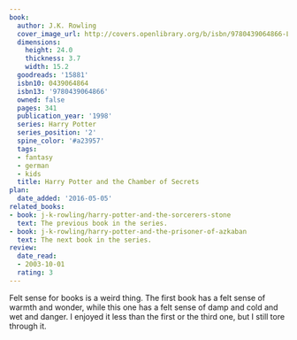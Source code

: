 ```yaml
---
book:
  author: J.K. Rowling
  cover_image_url: http://covers.openlibrary.org/b/isbn/9780439064866-L.jpg
  dimensions:
    height: 24.0
    thickness: 3.7
    width: 15.2
  goodreads: '15881'
  isbn10: 0439064864
  isbn13: '9780439064866'
  owned: false
  pages: 341
  publication_year: '1998'
  series: Harry Potter
  series_position: '2'
  spine_color: '#a23957'
  tags:
  - fantasy
  - german
  - kids
  title: Harry Potter and the Chamber of Secrets
plan:
  date_added: '2016-05-05'
related_books:
- book: j-k-rowling/harry-potter-and-the-sorcerers-stone
  text: The previous book in the series.
- book: j-k-rowling/harry-potter-and-the-prisoner-of-azkaban
  text: The next book in the series.
review:
  date_read:
  - 2003-10-01
  rating: 3
---
```


Felt sense for books is a weird thing. The first book has a felt sense of warmth and wonder, while this one has a felt
sense of damp and cold and wet and danger. I enjoyed it less than the first or the third one, but I still tore through
it.
